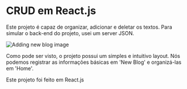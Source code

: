 # CRUD em React.js

Este projeto é capaz de organizar, adicionar e deletar os textos. Para simular o back-end do projeto, usei um server JSON.

![Adding new blog image](https://user-images.githubusercontent.com/92900668/174820327-5261a568-314e-4f54-b043-3ef7fb3ffdf8.png)

Como pode ser visto, o projeto possui um simples e intuitivo layout. Nós podemos registrar as informações básicas em 'New Blog' e organizá-las em 'Home'.

Este projeto foi feito em React.js
